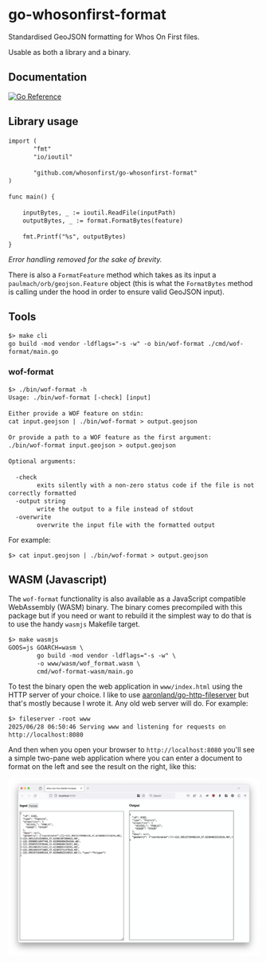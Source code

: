 # go-whosonfirst-format

Standardised GeoJSON formatting for Whos On First files.

Usable as both a library and a binary.

## Documentation

[![Go Reference](https://pkg.go.dev/badge/github.com/whosonfirst/go-whosonfirst-format.svg)](https://pkg.go.dev/github.com/whosonfirst/go-whosonfirst-format)

## Library usage

```golang
import (
       "fmt"
       "io/ioutil"
       
       "github.com/whosonfirst/go-whosonfirst-format"
)

func main() {

	inputBytes, _ := ioutil.ReadFile(inputPath)
	outputBytes, _ := format.FormatBytes(feature)
	
	fmt.Printf("%s", outputBytes)
}
```

_Error handling removed for the sake of brevity._

There is also a `FormatFeature` method which takes as its input	a `paulmach/orb/geojson.Feature` object (this is what the `FormatBytes` method is calling under the hood in order to ensure valid GeoJSON input).

## Tools

```shell
$> make cli
go build -mod vendor -ldflags="-s -w" -o bin/wof-format ./cmd/wof-format/main.go
```

### wof-format

```shell
$> ./bin/wof-format -h
Usage: ./bin/wof-format [-check] [input]

Either provide a WOF feature on stdin:
cat input.geojson | ./bin/wof-format > output.geojson

Or provide a path to a WOF feature as the first argument:
./bin/wof-format input.geojson > output.geojson

Optional arguments:

  -check
    	exits silently with a non-zero status code if the file is not correctly formatted
  -output string
    	write the output to a file instead of stdout
  -overwrite
    	overwrite the input file with the formatted output
```

For example:

```shell
$> cat input.geojson | ./bin/wof-format > output.geojson
```

## WASM (Javascript)

The `wof-format` functionality is also available as a JavaScript compatible WebAssembly (WASM) binary. The binary comes precompiled with this package but if you need or want to rebuild it the simplest way to do that is to use the handy `wasmjs` Makefile target.

```
$> make wasmjs
GOOS=js GOARCH=wasm \
		go build -mod vendor -ldflags="-s -w" \
		-o www/wasm/wof_format.wasm \
		cmd/wof-format-wasm/main.go
```

To test the binary open the web application in `www/index.html` using the HTTP server of your choice. I like to use [aaronland/go-http-fileserver](#) but that's mostly because I wrote it. Any old web server will do. For example:

```
$> fileserver -root www
2025/06/28 06:50:46 Serving www and listening for requests on http://localhost:8080
```

And then when you open your browser to `http://localhost:8080` you'll see a simple two-pane web application where you can enter a document to format on the left and see the result on the right, like this:

![](docs/images/whosonfirst-format-wasm.png)

